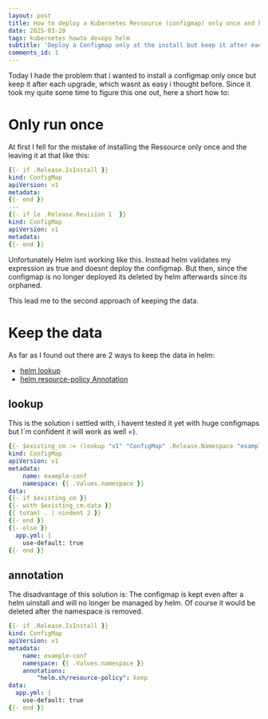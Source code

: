 ```yaml
---
layout: post
title: How to deploy a Kubernetes Ressource (configmap) only once and keep the data
date: 2025-03-20
tags: kubernetes howto devops helm
subtitle: 'Deploy a Configmap only at the install but keep it after each upgrade.'
comments_id: 1
---
```


Today I hade the problem that i wanted to install a configmap only once but keep it after each upgrade, which wasnt as easy i thought before.
Since it took my quite some time to figure this one out, here a short how to:

# Only run once

At first I fell for the mistake of installing the Ressource only once and the leaving it at that like this:

```yaml
{{- if .Release.IsInstall }}
kind: ConfigMap
apiVersion: v1
metadata:
{{- end }}
---
{{- if le .Release.Revision 1  }}
kind: ConfigMap
apiVersion: v1
metadata:
{{- end }}
```

Unfortunately Helm isnt working like this. Instead helm validates my expression as true and doesnt deploy the configmap. But then, since the configmap is no longer deployed its deleted by helm afterwards since its orphaned.

This lead me to the second approach of keeping the data.

# Keep the data

As far as I found out there are 2 ways to keep the data in helm:

- [helm lookup](https://helm.sh/docs/chart_template_guide/functions_and_pipelines/#using-the-lookup-function)
- [helm resource-policy Annotation](https://helm.sh/docs/howto/charts_tips_and_tricks/#tell-helm-not-to-uninstall-a-resource)

## lookup

This is the solution i settled with, i havent tested it yet with huge configmaps but I´m confident it will work as well =).

```yaml
{{- $existing_cm := (lookup "v1" "ConfigMap" .Release.Namespace "example-conf") }}
kind: ConfigMap
apiVersion: v1
metadata:
    name: example-conf
    namespace: {{ .Values.namespace }}
data:
{{- if $existing_cm }}
{{- with $existing_cm.data }}
{{ toYaml . | nindent 2 }}
{{- end }}
{{- else }}
  app.yml: |
    use-default: true
{{- end }}
```
## annotation

The disadvantage of this solution is: The configmap is kept even after a helm uinstall and will no longer be managed by helm. Of course it would be deleted after the namespace is removed.

```yaml
{{- if .Release.IsInstall }}
kind: ConfigMap
apiVersion: v1
metadata:
    name: example-conf
    namespace: {{ .Values.namespace }}
    annotations:
        "helm.sh/resource-policy": keep
data:
  app.yml: |
    use-default: true
{{- end }}
```

